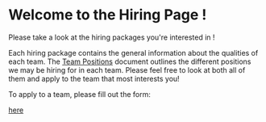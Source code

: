 # Welcome to the Hiring Page !

Please take a look at the hiring packages you're interested in !

Each hiring package contains the general information about the qualities of
each team. The [Team Positions](./TeamPositions.pdf) document outlines the
different positions we may be hiring for in each team. Please feel free to look
at both all of them and apply to the team that most interests you!

To apply to a team, please fill out the form:

[here](https://forms.gle/LfQKixPRW93b4rNT6)

